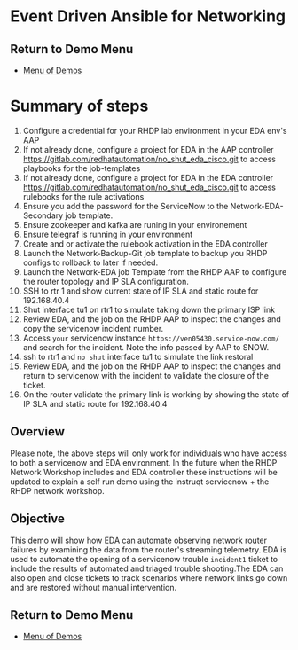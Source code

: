 # Event Driven Ansible for Networking

## Return to Demo Menu
 - [Menu of Demos](../README.md)

# Summary of steps
1. Configure a credential for your RHDP lab environment in your EDA env's AAP
2. If not already done, configure a project for EDA in the AAP controller https://gitlab.com/redhatautomation/no_shut_eda_cisco.git to access playbooks for the job-templates
3. If not already done, configure a project for EDA in the EDA controller https://gitlab.com/redhatautomation/no_shut_eda_cisco.git to access rulebooks for the rule activations
4. Ensure you add the password for the ServiceNow to the Network-EDA-Secondary job template.
5. Ensure zookeeper and kafka are runing in your environement
6. Ensure telegraf is running in your environment
7. Create and or activate the rulebook activation in the EDA controller
8. Launch the Network-Backup-Git job template to backup you RHDP configs to rollback to later if needed.
9. Launch the Network-EDA job Template from the RHDP AAP to configure the router topology and IP SLA configuration.
10. SSH to rtr 1 and show current state of IP SLA and static route for 192.168.40.4
11. Shut interface tu1 on rtr1 to simulate taking down the primary ISP link
12. Review EDA, and the job on the RHDP AAP to inspect the changes and copy the servicenow incident number.
13. Access `your` servicenow instance `https://ven05430.service-now.com/` and search for the incident. Note the info passed by AAP to SNOW.
14. ssh to rtr1 and `no shut` interface tu1 to simulate the link restoral
15. Review EDA, and the job on the RHDP AAP to inspect the changes and return to servicenow with the incident to validate the closure of the ticket.
16. On the router validate the primary link is working by showing the state of IP SLA and static route for 192.168.40.4

## Overview
Please note, the above steps will only work for individuals who have access to both a servicenow and EDA environment. In the future when the RHDP Network Workshop includes and EDA controller these instructions will be updated to explain a self run demo using the instruqt servicenow + the RHDP network workshop. 

## Objective
This demo will show how EDA can automate observing network router failures by examining the data from the router's streaming telemetry. EDA is used to automate the opening of a servicenow trouble `incident1` ticket to include the results of automated and triaged trouble shooting.The EDA can also open and close tickets to track scenarios where network links go down and are restored without manual intervention.  

## Return to Demo Menu
 - [Menu of Demos](../README.md)